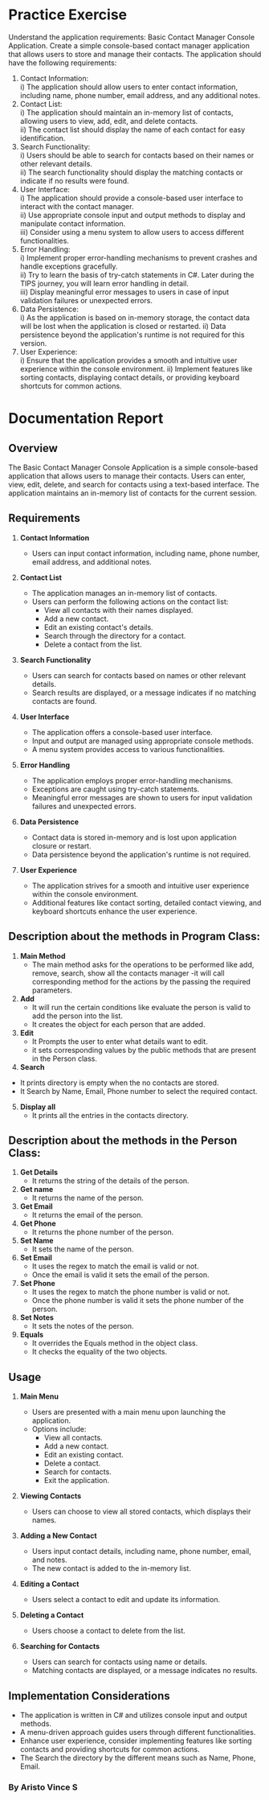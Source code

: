 # Practice Exercise
Understand the application requirements: Basic Contact Manager Console Application. Create a simple console-based contact manager application that allows users to store and manage their contacts. The application should have the following requirements:
1. Contact Information: <br>
  i) The application should allow users to enter contact information, including name, phone number, email address, and any additional notes.
2. Contact List:<br>
  i) The application should maintain an in-memory list of contacts, allowing users to view, add, edit, and delete contacts.<br>
ii) The contact list should display the name of each contact for easy identification.
3. Search Functionality:<br>
  i) Users should be able to search for contacts based on their names or other relevant details.<br>
  ii) The search functionality should display the matching contacts or indicate if no results were found.
4. User Interface:<br>
  i) The application should provide a console-based user interface to interact with the contact manager.<br>
  ii) Use appropriate console input and output methods to display and manipulate contact information.<br>
  iii) Consider using a menu system to allow users to access different functionalities.
5. Error Handling:<br>
  i) Implement proper error-handling mechanisms to prevent crashes and handle exceptions gracefully.<br>
  ii) Try to learn the basis of try-catch statements in C#. Later during the TIPS journey, you will learn error handling in detail.<br>
  iii) Display meaningful error messages to users in case of input validation failures or unexpected errors.
6. Data Persistence:<br>
  i) As the application is based on in-memory storage, the contact data will be lost
when the application is closed or restarted.
 ii) Data persistence beyond the application's runtime is not required for this
version.
7. User Experience:<br>
  i) Ensure that the application provides a smooth and intuitive user experience within the console environment.
  ii) Implement features like sorting contacts, displaying contact details, or providing keyboard shortcuts for common actions.

# Documentation Report
## Overview
The Basic Contact Manager Console Application is a simple console-based application that allows users to manage their contacts. Users can enter, view, edit, delete, and search for contacts using a text-based interface. The application maintains an in-memory list of contacts for the current session.

## Requirements

1. **Contact Information**
   - Users can input contact information, including name, phone number, email address, and additional notes.

2. **Contact List**
   - The application manages an in-memory list of contacts.
   - Users can perform the following actions on the contact list:
     - View all contacts with their names displayed.
     - Add a new contact.
     - Edit an existing contact's details.
     - Search through the directory for a contact.
     - Delete a contact from the list.

3. **Search Functionality**
   - Users can search for contacts based on names or other relevant details.
   - Search results are displayed, or a message indicates if no matching contacts are found.

4. **User Interface**
   - The application offers a console-based user interface.
   - Input and output are managed using appropriate console methods.
   - A menu system provides access to various functionalities.

5. **Error Handling**
   - The application employs proper error-handling mechanisms.
   - Exceptions are caught using try-catch statements.
   - Meaningful error messages are shown to users for input validation failures and unexpected errors.

6. **Data Persistence**
   - Contact data is stored in-memory and is lost upon application closure or restart.
   - Data persistence beyond the application's runtime is not required.

7. **User Experience**
   - The application strives for a smooth and intuitive user experience within the console environment.
   - Additional features like contact sorting, detailed contact viewing, and keyboard shortcuts enhance the user experience.

## Description about the methods in Program Class:
1. **Main Method**
   - The main method asks for the operations to be performed like add, remove, search, show all the contacts manager
   -it will call corresponding method for the actions by the passing the required parameters.
2. **Add**
   - It will run the certain conditions like evaluate the person is valid to add the person into the list.
   - It creates the object for each person that are added.
3. **Edit**
   - It Prompts the user to enter what details want to edit.
   - it sets corresponding values by the public methods that are present in the Person class.
4.  **Search**
   - It prints directory is empty when the no contacts are stored.
   - It Search by Name, Email, Phone number to select the required contact.
5. **Display all**
   - It prints all the entries in the contacts directory.
## Description about the methods in the Person Class:
1. **Get Details**
   - It returns the string of the details of the person.
2. **Get name**
   - It returns the name of the person.
3. **Get Email**   
   - It returns the email of the person.
4. **Get Phone**   
   - It returns the phone number of the person.
5. **Set Name**
   - It sets the name of the person.
6. **Set Email**  
   - It uses the regex to match the email is valid or not.
   - Once the email is valid it sets the email of the person.
7. **Set Phone** 
   - It uses the regex to match the phone number is valid or not.
   - Once the phone number is valid it sets the phone number of the person.
8. **Set Notes** 
   - It sets the notes of the person.
9. **Equals**
   - It overrides the Equals method in the object class.
   - It checks the equality of the two objects.
## Usage

1. **Main Menu**
   - Users are presented with a main menu upon launching the application.
   - Options include:
     - View all contacts.
     - Add a new contact.
     - Edit an existing contact.
     - Delete a contact.
     - Search for contacts.
     - Exit the application.

2. **Viewing Contacts**
   - Users can choose to view all stored contacts, which displays their names.

3. **Adding a New Contact**
   - Users input contact details, including name, phone number, email, and notes.
   - The new contact is added to the in-memory list.

4. **Editing a Contact**
   - Users select a contact to edit and update its information.

5. **Deleting a Contact**
   - Users choose a contact to delete from the list.

6. **Searching for Contacts**
   - Users can search for contacts using name or details.
   - Matching contacts are displayed, or a message indicates no results.

## Implementation Considerations

- The application is written in C# and utilizes console input and output methods.
- A menu-driven approach guides users through different functionalities.
- Enhance user experience, consider implementing features like sorting contacts and providing shortcuts for common actions.
- The Search the directory by the different means such as Name, Phone, Email.

### By Aristo Vince S
